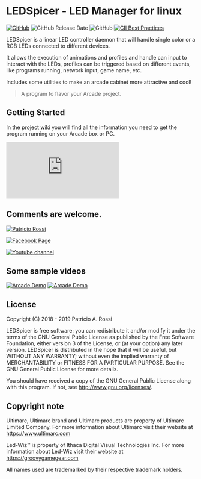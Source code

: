 # LEDSpicer - LED Manager for linux

[![GitHub](https://img.shields.io/github/release/meduzapat/LEDSpicer?color=blueviolet)](https://github.com/meduzapat/LEDSpicer/releases/latest)
![GitHub Release Date](https://img.shields.io/github/release-date/meduzapat/LEDSpicer)
![GitHub](https://img.shields.io/github/license/meduzapat/LEDSpicer?color=blue)
[![CII Best Practices](https://bestpractices.coreinfrastructure.org/projects/3183/badge)](https://bestpractices.coreinfrastructure.org/projects/3183)

LEDSpicer is a linear LED controller daemon that will handle single color or a RGB LEDs connected to different devices.

It allows the execution of animations and profiles and handle can input to interact with the LEDs,
profiles can be triggered based on different events,
like programs running, network input, game name, etc.

Includes some utilities to make an arcade cabinet more attractive and cool!


>A program to flavor your Arcade project.

## Getting Started

In the [project wiki](https://sourceforge.net/p/ledspicer/wiki/Home/) you will find 
all the information you need to get the program running on your Arcade box or PC.

[![Download LEDSpicer](https://sourceforge.net/sflogo.php?type=11&group_id=2963748)](https://sourceforge.net/p/ledspicer/)

## Comments are welcome.

[![Patricio Rossi](https://img.shields.io/badge/Patricio%20Rossi-meduzapat@users.sourceforge.net-orange.svg?logo=minutemailer&logoColor=White)](mailto:meduzapat@users.sourceforge.net)

[![Facebook Page](https://img.shields.io/badge/Visit%20the-Facebook%20page-blue?logo=facebook)](https://www.facebook.com/LEDSpicer-2393969390678210)

[![Youtube channel](https://img.shields.io/badge/Visit%20the-Youtube%20Channel-red?logo=youtube)](https://www.youtube.com/playlist?list=PLKqGl2gHvQPSnCl0zcyKkzd4-E6xux-Zi)

## Some sample videos

[![Arcade Demo](http://img.youtube.com/vi/DbuePBl1W0Y/0.jpg)](https://youtu.be/DbuePBl1W0Y)
[![Arcade Demo](http://img.youtube.com/vi/l4lzksatgVA/0.jpg)](https://youtu.be/l4lzksatgVA)
## License

Copyright (C) 2018 - 2019 Patricio A. Rossi

LEDSpicer is free software: you can redistribute it and/or modify it
under the terms of the GNU General Public License as published by the
Free Software Foundation, either version 3 of the License, or
(at your option) any later version.
LEDSpicer is distributed in the hope that it will be useful, but
WITHOUT ANY WARRANTY; without even the implied warranty of
MERCHANTABILITY or FITNESS FOR A PARTICULAR PURPOSE.
See the GNU General Public License for more details.

You should have received a copy of the GNU General Public License along
with this program. If not, see <http://www.gnu.org/licenses/>.

## Copyright note

Ultimarc, Ultimarc brand and Ultimarc products are property of Ultimarc Limited Company.
For more information about Ultimarc visit their website at https://www.ultimarc.com

Led-Wiz™ is property of Ithaca Digital Visual Technologies Inc.
For more information about Led-Wiz visit their website at https://groovygamegear.com

All names used are trademarked by their respective trademark holders.
